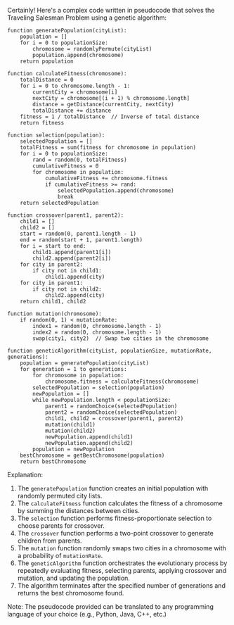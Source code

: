 Certainly! Here's a complex code written in pseudocode that solves the Traveling Salesman Problem using a genetic algorithm:

```
function generatePopulation(cityList):
    population = []
    for i = 0 to populationSize:
        chromosome = randomlyPermute(cityList)
        population.append(chromosome)
    return population

function calculateFitness(chromosome):
    totalDistance = 0
    for i = 0 to chromosome.length - 1:
        currentCity = chromosome[i]
        nextCity = chromosome[(i + 1) % chromosome.length]
        distance = getDistance(currentCity, nextCity)
        totalDistance += distance
    fitness = 1 / totalDistance  // Inverse of total distance
    return fitness

function selection(population):
    selectedPopulation = []
    totalFitness = sum(fitness for chromosome in population)
    for i = 0 to populationSize:
        rand = random(0, totalFitness)
        cumulativeFitness = 0
        for chromosome in population:
            cumulativeFitness += chromosome.fitness
            if cumulativeFitness >= rand:
                selectedPopulation.append(chromosome)
                break
    return selectedPopulation

function crossover(parent1, parent2):
    child1 = []
    child2 = []
    start = random(0, parent1.length - 1)
    end = random(start + 1, parent1.length)
    for i = start to end:
        child1.append(parent1[i])
        child2.append(parent2[i])
    for city in parent2:
        if city not in child1:
            child1.append(city)
    for city in parent1:
        if city not in child2:
            child2.append(city)
    return child1, child2

function mutation(chromosome):
    if random(0, 1) < mutationRate:
        index1 = random(0, chromosome.length - 1)
        index2 = random(0, chromosome.length - 1)
        swap(city1, city2)  // Swap two cities in the chromosome

function geneticAlgorithm(cityList, populationSize, mutationRate, generations):
    population = generatePopulation(cityList)
    for generation = 1 to generations:
        for chromosome in population:
            chromosome.fitness = calculateFitness(chromosome)
        selectedPopulation = selection(population)
        newPopulation = []
        while newPopulation.length < populationSize:
            parent1 = randomChoice(selectedPopulation)
            parent2 = randomChoice(selectedPopulation)
            child1, child2 = crossover(parent1, parent2)
            mutation(child1)
            mutation(child2)
            newPopulation.append(child1)
            newPopulation.append(child2)
        population = newPopulation
    bestChromosome = getBestChromosome(population)
    return bestChromosome
```

Explanation:
1. The `generatePopulation` function creates an initial population with randomly permuted city lists.
2. The `calculateFitness` function calculates the fitness of a chromosome by summing the distances between cities.
3. The `selection` function performs fitness-proportionate selection to choose parents for crossover.
4. The `crossover` function performs a two-point crossover to generate children from parents.
5. The `mutation` function randomly swaps two cities in a chromosome with a probability of `mutationRate`.
6. The `geneticAlgorithm` function orchestrates the evolutionary process by repeatedly evaluating fitness, selecting parents, applying crossover and mutation, and updating the population.
7. The algorithm terminates after the specified number of generations and returns the best chromosome found.

Note: The pseudocode provided can be translated to any programming language of your choice (e.g., Python, Java, C++, etc.)
